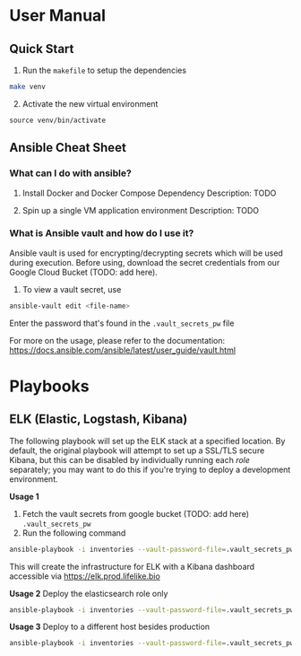 # User Manual

## Quick Start
1. Run the `makefile` to setup the dependencies
```bash
make venv
```
2. Activate the new virtual environment
```
source venv/bin/activate
```

## Ansible Cheat Sheet

### What can I do with ansible?
1. Install Docker and Docker Compose Dependency
Description: TODO

2. Spin up a single VM application environment
Description: TODO

### What is Ansible vault and how do I use it?
Ansible vault is used for encrypting/decrypting secrets which will be used during execution. Before using, download the secret credentials from our Google Cloud Bucket (TODO: add here).

1. To view a vault secret, use
```bash
ansible-vault edit <file-name>
```
Enter the password that's found in the `.vault_secrets_pw` file

For more on the usage, please refer to the documentation:
https://docs.ansible.com/ansible/latest/user_guide/vault.html


# Playbooks

## ELK (Elastic, Logstash, Kibana)
The following playbook will set up the ELK stack at a specified location. By default, the original playbook will attempt to set up a SSL/TLS secure Kibana, but this can be disabled by individually running each *role* separately; you may want to do this if you're trying to deploy a development environment.

__Usage 1__
1. Fetch the vault secrets from google bucket (TODO: add here) `.vault_secrets_pw`
2. Run the following command
```bash
ansible-playbook -i inventories --vault-password-file=.vault_secrets_pw playbooks/elk_setup.yml
```
This will create the infrastructure for ELK with a Kibana dashboard accessible via https://elk.prod.lifelike.bio

__Usage 2__
Deploy the elasticsearch role only
```bash
ansible-playbook -i inventories --vault-password-file=.vault_secrets_pw playbooks/elk_setup.yml --tags elasticsearch
```

__Usage 3__
Deploy to a different host besides production
```bash
ansible-playbook -i inventories --vault-password-file=.vault_secrets_pw playbooks/elk_setup.yml --tags nginx --extra-vars "elkhost=sandbox"
```